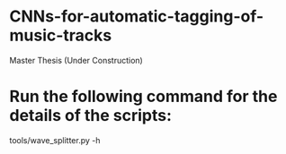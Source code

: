# CNNs-for-automatic-tagging-of-music-tracks
Master Thesis (Under Construction)

# Run the following command for the details of the scripts:
tools/wave_splitter.py -h


